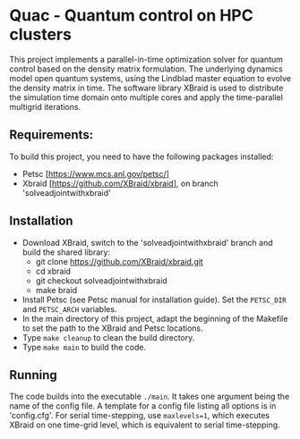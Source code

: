# Quac - Quantum control on HPC clusters
This project implements a parallel-in-time optimization solver for quantum control based on the density matrix formulation. The underlying dynamics model open quantum systems, using the Lindblad master equation to evolve the density matrix in time. The software library XBraid is used to distribute the simulation time domain onto multiple cores and apply the time-parallel multigrid iterations.

## Requirements:
To build this project, you need to have the following packages installed:
* Petsc [https://www.mcs.anl.gov/petsc/]
* Xbraid [https://github.com/XBraid/xbraid], on branch 'solveadjointwithxbraid'

## Installation
* Download XBraid, switch to the 'solveadjointwithxbraid' branch and build the shared library:
    - git clone https://github.com/XBraid/xbraid.git
    - cd xbraid
    - git checkout solveadjointwithxbraid
    - make braid
* Install Petsc (see Petsc manual for installation guide). Set the `PETSC_DIR` and `PETSC_ARCH` variables.
* In the main directory of this project, adapt the beginning of the Makefile to set the path to the XBraid and Petsc locations. 
* Type `make cleanup` to clean the build directory.
* Type `make main` to build the code. 

## Running
The code builds into the executable `./main`. It takes one argument being the name of the config file. A template for a config file listing all options is in 'config.cfg'. For serial time-stepping, use `maxlevels=1`, which executes XBraid on one time-grid level, which is equivalent to serial time-stepping. 

